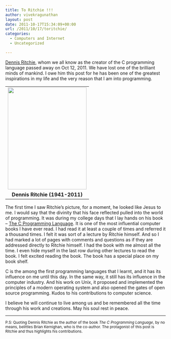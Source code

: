 ```yaml
---
title: To Ritchie !!!
author: vivekragunathan
layout: post
date: 2011-10-17T15:34:09+00:00
url: /2011/10/17/toritchie/
categories:
  - Computers and Internet
  - Uncategorized

---
```

[Dennis Ritchie][1], whom we all know as the creator of the C programming language passed away on Oct 12, 2011. We have lost one of the brilliant minds of mankind. I owe him this post for he has been one of the greatest inspirations in my life and the very reason that I am into programming.

<table cellspacing="0" cellpadding="0" align="center">
  <tr>
    <td>
      <a href="images//2011/10/dennisritchie.jpg"><img class="aligncenter" src="images//2011/10/dennisritchie.jpg?w=231" alt="" width="247" height="320" border="0" /></a>
    </td>
  </tr>
  
  <tr>
    <td style="text-align:center;">
      <strong>Dennis Ritchie (1941-2011)</strong>
    </td>
  </tr>
</table>

The first time I saw Ritchie&#8217;s picture, for a moment, he looked like Jesus to me. I would say that the divinity that his face reflected pulled into the world of programming. It was during my college days that I lay hands on his book &#8211; [The C Programming Language][2]. It is one of the most influential computer books I have ever read. I had read it at least a couple of times and referred it a thousand times. I felt it was sort of a lecture by Ritchie himself. And so I had marked a lot of pages with comments and questions as if they are addressed directly to Ritchie himself. I had the book with me almost all the time. I even hide myself in the last row during other lectures to read the book. I felt excited reading the book. The book has a special place on my book shelf.

C is the among the first programming languages that I learnt, and it has its influence on me until this day. In the same way, it still has its influence in the computer industry. And his work on Unix, it proposed and implemented the principles of a modern operating system and also opened the gates of open source programming. Kudos to his contributions to computer science.

I believe he will continue to live among us and be remembered all the time through his work and creations. May his soul rest in peace.

* * *

<small>P.S: Quoting Dennis Ritchie as the author of the book <i>The C Programming Language</i>, by no means, belittles Brian Kernighan, who is the co-author. The protagonist of this post is Ritchie and thus highlights his contributions.</small>

 [1]: http://cm.bell-labs.com/who/dmr/
 [2]: http://en.wikipedia.org/wiki/The_C_Programming_Language